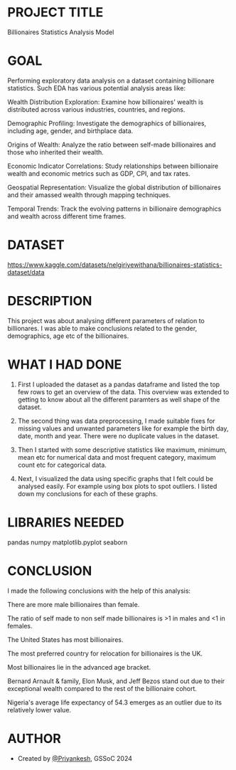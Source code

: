 # PROJECT TITLE
Billionaires Statistics Analysis Model 

# GOAL

Performing exploratory data analysis on a dataset containing billionare statistics. Such EDA has various potential analysis areas like:

Wealth Distribution Exploration: Examine how billionaires' wealth is distributed across various industries, countries, and regions.

Demographic Profiling: Investigate the demographics of billionaires, including age, gender, and birthplace data.

Origins of Wealth: Analyze the ratio between self-made billionaires and those who inherited their wealth.

Economic Indicator Correlations: Study relationships between billionaire wealth and economic metrics such as GDP, CPI, and tax rates.

Geospatial Representation: Visualize the global distribution of billionaires and their amassed wealth through mapping techniques.

Temporal Trends: Track the evolving patterns in billionaire demographics and wealth across different time frames.

# DATASET

https://www.kaggle.com/datasets/nelgiriyewithana/billionaires-statistics-dataset/data

# DESCRIPTION

This project was about analysing different parameters of relation to billionares. I was able to make conclusions related to the gender, demographics, age etc of the billionaires.

# WHAT I HAD DONE

1. First I uploaded the dataset as a pandas dataframe and listed the top few rows to get an overview of the data. This overview was extended to getting to know about all the different paramters as well shape of the dataset.

2. The second thing was data preprocessing, I made suitable fixes for missing values and unwanted parameters like for example the birth day, date, month and year. There were no duplicate values in the dataset.

3. Then I started with some descriptive statistics like maximum, minimum, mean etc for numerical data and most frequent category, maximum count etc for categorical data.

4. Next, I visualized the data using specific graphs that I felt could be analysed easily. For example using box plots to spot outliers. I listed down my conclusions for each of these graphs.


# LIBRARIES NEEDED

pandas
numpy
matplotlib.pyplot
seaborn



# CONCLUSION

I made the following conclusions with the help of this analysis:

There are more male billionaires than female.

The ratio of self made to non self made billionaires is >1 in males and <1 in females.

The United States has most billionaires.

The most preferred country for relocation for billionaires is the UK.

Most billionaires lie in the advanced age bracket.

Bernard Arnault & family, Elon Musk, and Jeff Bezos stand out due to their exceptional wealth compared to the rest of the billionaire cohort.

Nigeria's average life expectancy of 54.3 emerges as an outlier due to its relatively lower value.

# AUTHOR

- Created by [@Priyankesh](https://github.com/priyankeshh), GSSoC 2024